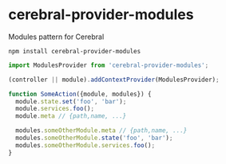 # cerebral-provider-modules
Modules pattern for Cerebral

`npm install cerebral-provider-modules`

```js
import ModulesProvider from 'cerebral-provider-modules';

(controller || module).addContextProvider(ModulesProvider);
```

```js
function SomeAction({module, modules}) {
  module.state.set('foo', 'bar');
  module.services.foo();
  module.meta // {path,name, ...}

  modules.someOtherModule.meta // {path,name, ...}
  modules.someOtherModule.state('foo', 'bar');
  modules.someOtherModule.services.foo();
}
```
